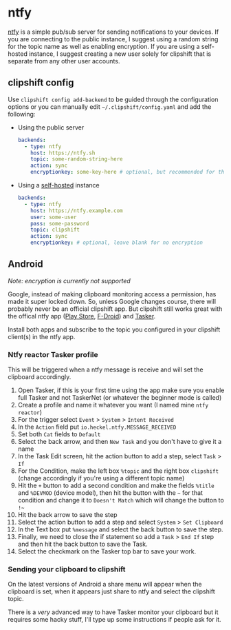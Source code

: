 #  ntfy

[ntfy](https://ntfy.sh) is a simple pub/sub server for sending notifications to your devices. If you are connecting to the public instance, I suggest using a random string for the topic name as well as enabling encryption. If you are using a self-hosted instance, I suggest creating a new user solely for clipshift that is separate from any other user accounts.

## clipshift config
Use `clipshift config add-backend` to be guided through the configuration options or you can manually edit `~/.clipshift/config.yaml` and add the following:

- Using the public server

    ```yaml
    backends:
      - type: ntfy
        host: https://ntfy.sh
        topic: some-random-string-here
        action: sync
        encryptionkey: some-key-here # optional, but recommended for the public instance
    ```

- Using a [self-hosted](https://docs.ntfy.sh/install/) instance

    ```yaml
    backends:
      - type: ntfy
        host: https://ntfy.example.com
        user: some-user
        pass: some-password
        topic: clipshift
        action: sync
        encryptionkey: # optional, leave blank for no encryption
    ```


## Android

*Note: encryption is currently not supported*

Google, instead of making clipboard monitoring access a permission, has made it super locked down. So, unless Google changes course, there will probably never be an official clipshift app. But clipshift still works great with the offical ntfy app ([Play Store](https://play.google.com/store/apps/details?id=io.heckel.ntfy), [F-Droid](https://f-droid.org/en/packages/io.heckel.ntfy/)) and [Tasker](https://tasker.joaoapps.com/).

Install both apps and subscribe to the topic you configured in your clipshift client(s) in the ntfy app.

### Ntfy reactor Tasker profile

This will be triggered when a ntfy message is receive and will set the clipboard accordingly.

1. Open Tasker, if this is your first time using the app make sure you enable full Tasker and not TaskerNet (or whatever the beginner mode is called)
1. Create a profile and name it whatever you want (I named mine `ntfy reactor`)
1. For the trigger select `Event` > `System` > `Intent Received`
1. In the `Action` field put `io.heckel.ntfy.MESSAGE_RECEIVED`
1. Set both `Cat` fields to `Default`
1. Select the back arrow, and then `New Task` and you don't have to give it a name
1. In the Task Edit screen, hit the action button to add a step, select `Task` > `If`
1. For the Condition, make the left box `%topic` and the right box `clipshift` (change accordingly if you're using a different topic name)
1. Hit the `+` button to add a second condition and make the fields `%title` and `%DEVMOD` (device model), then hit the button with the `~` for that condition and change it to `Doesn't Match` which will change the button to `!~`
1. Hit the back arrow to save the step
1. Select the action button to add a step and select `System` > `Set Clipboard`
1. In the Text box put `%message` and select the back button to save the step.
1. Finally, we need to close the if statement so add a `Task` > `End If` step and then hit the back button to save the Task.
1. Select the checkmark on the Tasker top bar to save your work.

### Sending your clipboard to clipshift

On the latest versions of Android a share menu will appear when the clipboard is set, when it appears just share to ntfy and select the clipshift topic.

There is a *very* advanced way to have Tasker monitor your clipboard but it requires some hacky stuff, I'll type up some instructions if people ask for it.
